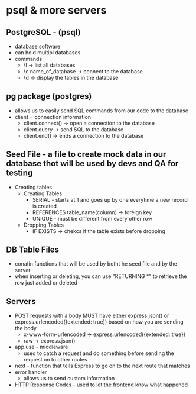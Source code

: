 # psql & more servers

## PostgreSQL - (psql)

- database software
- can hold multipl databases
- commands
  - \l -> list all databases
  - \c name_of_database -> connect to the database
  - \d -> display the tables in the database

## pg package (postgres)

- allows us to easily send SQL commands from our code to the database
- client = connection information
  - client.connect() -> open a connection to the database
  - client.query -> send SQL to the database
  - client.end() -> ends a connection to the database

## Seed File -  a file to create mock data in our database thot will be used by devs and QA for testing

- Creating tables
  - Creating Tables
    - SERIAL - starts at 1 and goes up by one everytime a new record is created
    - REFERENCES table_name(column) -> foreign key
    - UNIQUE - must be different from every other row
  - Dropping Tables
    - IF EXISTS -> chekcs if the table exists before dropping

## DB Table Files

- conatin functions that will be used by botht he seed file and by the server
- when inserting or deleting, you can use "RETURNING *" to retrieve the row just added or deleted

## Servers

- POST requests with a body MUST have either express.json() or express.urlencoded({extended: true}) based on how you are sending the body
  - x-www-form-urlencoded -> express.urlencoded({extended: true})
  - raw -> express.json()
- app.use - middleware
  - used to catch a request and do something before sending the request on to other routes
- next - function that tells Express to go on to the next route that matches
- error handler
  - allows us to send custom information
- HTTP Response Codes - used to let the frontend know what happened